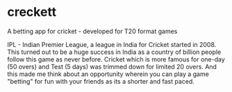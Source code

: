 # creckett
A betting app for cricket - developed for T20 format games

IPL - Indian Premier League, a league in India for Cricket started in 2008. This turned out to be a huge success in India as a country of billion people follow this game as never before. Cricket which is more famous for one-day (50 overs) and Test (5 days) was trimmed down for limited 20 overs. And this made me think about an opportunity wherein you can play a game "betting" for fun with your friends as its a shorter and fast paced.
